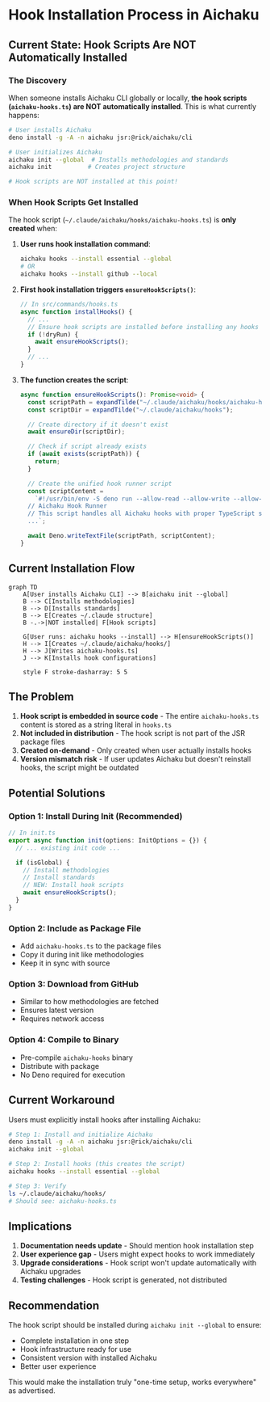 # Hook Installation Process in Aichaku

## Current State: Hook Scripts Are NOT Automatically Installed

### The Discovery

When someone installs Aichaku CLI globally or locally, **the hook scripts
(`aichaku-hooks.ts`) are NOT automatically installed**. This is what currently
happens:

```bash
# User installs Aichaku
deno install -g -A -n aichaku jsr:@rick/aichaku/cli

# User initializes Aichaku
aichaku init --global  # Installs methodologies and standards
aichaku init          # Creates project structure

# Hook scripts are NOT installed at this point!
```

### When Hook Scripts Get Installed

The hook script (`~/.claude/aichaku/hooks/aichaku-hooks.ts`) is **only created**
when:

1. **User runs hook installation command**:
   ```bash
   aichaku hooks --install essential --global
   # OR
   aichaku hooks --install github --local
   ```

2. **First hook installation triggers `ensureHookScripts()`**:
   ```typescript
   // In src/commands/hooks.ts
   async function installHooks() {
     // ...
     // Ensure hook scripts are installed before installing any hooks
     if (!dryRun) {
       await ensureHookScripts();
     }
     // ...
   }
   ```

3. **The function creates the script**:
   ```typescript
   async function ensureHookScripts(): Promise<void> {
     const scriptPath = expandTilde("~/.claude/aichaku/hooks/aichaku-hooks.ts");
     const scriptDir = expandTilde("~/.claude/aichaku/hooks");

     // Create directory if it doesn't exist
     await ensureDir(scriptDir);

     // Check if script already exists
     if (await exists(scriptPath)) {
       return;
     }

     // Create the unified hook runner script
     const scriptContent =
       `#!/usr/bin/env -S deno run --allow-read --allow-write --allow-env
     // Aichaku Hook Runner
     // This script handles all Aichaku hooks with proper TypeScript support
     ...`;

     await Deno.writeTextFile(scriptPath, scriptContent);
   }
   ```

## Current Installation Flow

```mermaid
graph TD
    A[User installs Aichaku CLI] --> B[aichaku init --global]
    B --> C[Installs methodologies]
    B --> D[Installs standards]
    B --> E[Creates ~/.claude structure]
    B -.->|NOT installed| F[Hook scripts]
    
    G[User runs: aichaku hooks --install] --> H[ensureHookScripts()]
    H --> I[Creates ~/.claude/aichaku/hooks/]
    H --> J[Writes aichaku-hooks.ts]
    J --> K[Installs hook configurations]
    
    style F stroke-dasharray: 5 5
```

## The Problem

1. **Hook script is embedded in source code** - The entire `aichaku-hooks.ts`
   content is stored as a string literal in `hooks.ts`
2. **Not included in distribution** - The hook script is not part of the JSR
   package files
3. **Created on-demand** - Only created when user actually installs hooks
4. **Version mismatch risk** - If user updates Aichaku but doesn't reinstall
   hooks, the script might be outdated

## Potential Solutions

### Option 1: Install During Init (Recommended)

```typescript
// In init.ts
export async function init(options: InitOptions = {}) {
  // ... existing init code ...

  if (isGlobal) {
    // Install methodologies
    // Install standards
    // NEW: Install hook scripts
    await ensureHookScripts();
  }
}
```

### Option 2: Include as Package File

- Add `aichaku-hooks.ts` to the package files
- Copy it during init like methodologies
- Keep it in sync with source

### Option 3: Download from GitHub

- Similar to how methodologies are fetched
- Ensures latest version
- Requires network access

### Option 4: Compile to Binary

- Pre-compile `aichaku-hooks` binary
- Distribute with package
- No Deno required for execution

## Current Workaround

Users must explicitly install hooks after installing Aichaku:

```bash
# Step 1: Install and initialize Aichaku
deno install -g -A -n aichaku jsr:@rick/aichaku/cli
aichaku init --global

# Step 2: Install hooks (this creates the script)
aichaku hooks --install essential --global

# Step 3: Verify
ls ~/.claude/aichaku/hooks/
# Should see: aichaku-hooks.ts
```

## Implications

1. **Documentation needs update** - Should mention hook installation step
2. **User experience gap** - Users might expect hooks to work immediately
3. **Upgrade considerations** - Hook script won't update automatically with
   Aichaku upgrades
4. **Testing challenges** - Hook script is generated, not distributed

## Recommendation

The hook script should be installed during `aichaku init --global` to ensure:

- Complete installation in one step
- Hook infrastructure ready for use
- Consistent version with installed Aichaku
- Better user experience

This would make the installation truly "one-time setup, works everywhere" as
advertised.
